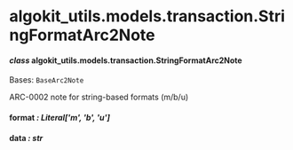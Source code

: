 # algokit_utils.models.transaction.StringFormatArc2Note

#### *class* algokit_utils.models.transaction.StringFormatArc2Note

Bases: `BaseArc2Note`

ARC-0002 note for string-based formats (m/b/u)

#### format *: Literal['m', 'b', 'u']*

#### data *: str*
